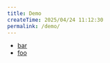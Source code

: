 ```yaml
---
title: Demo
createTime: 2025/04/24 11:12:30
permalink: /demo/
---
```


- [bar](./bar.md)
- [foo](./foo.md)
